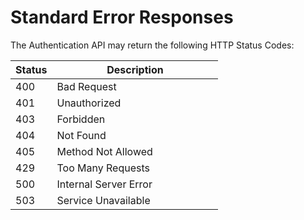 # Standard Error Responses

The Authentication API may return the following HTTP Status Codes:

<table class="table">
    <thead>
      <tr>
        <th width="20%">Status</th>
        <th width="80%">Description</th>
      </tr>
    </thead>
    <tbody>
      <tr>
        <td><span class="badge badge-danger">400</span></td>
        <td>Bad Request</td>
      </tr>
      <tr>
        <td><span class="badge badge-danger">401</span></td>
        <td>Unauthorized</td>
      </tr>
      <tr>
        <td><span class="badge badge-danger">403</span></td>
        <td>Forbidden</td>
      </tr>
      <tr>
        <td><span class="badge badge-danger">404</span></td>
        <td>Not Found</td>
      </tr>
      <tr>
        <td><span class="badge badge-danger">405</span></td>
        <td>Method Not Allowed</td>
      </tr>
      <tr>
        <td><span class="badge badge-danger">429</span></td>
        <td>Too Many Requests</td>
      </tr>
      <tr>
        <td><span class="badge badge-danger">500</span></td>
        <td>Internal Server Error</td>
      </tr>
      <tr>
        <td><span class="badge badge-danger">503</span></td>
        <td>Service Unavailable</td>
      </tr>
    </tbody>
  </table>
